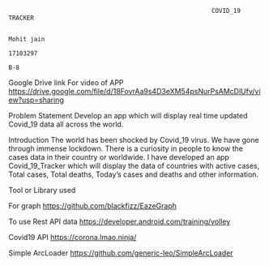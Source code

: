                                                             COVID_19 TRACKER

								                                          	Mohit jain
								                                          	17103297
									                                            B-8

Google Drive link For video of APP
https://drive.google.com/file/d/18FovrAa9s4D3eXM54psNurPsAMcDlUfv/view?usp=sharing



Problem Statement
Develop an app which will display real time updated Covid_19 data all across the world.

Introduction
The world has been shocked by Covid_19 virus. We have gone through immense lockdown. There is a curiosity in people to know the cases data in their country or worldwide.
I have developed an app Covid_19_Tracker which will display the data of countries with active cases, Total cases, Total deaths, Today’s cases and deaths and other information.



Tool or Library used

For graph 
https://github.com/blackfizz/EazeGraph

To use Rest API data 
 https://developer.android.com/training/volley

Covid19 API
https://corona.lmao.ninja/


Simple ArcLoader
https://github.com/generic-leo/SimpleArcLoader




